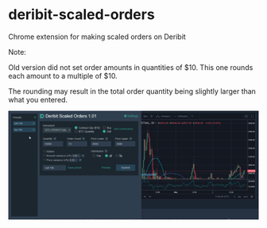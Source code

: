 # deribit-scaled-orders
Chrome extension for making scaled orders on Deribit

Note:

Old version did not set order amounts in quantities of $10. This one rounds each amount to a multiple of $10.

The rounding may result in the total order quantity being slightly larger than what you entered.

![deribit-scaled-orders](screenshot.gif)
